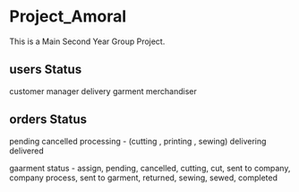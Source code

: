 # Project_Amoral
This is a Main Second Year Group Project.

## users Status

customer
manager
delivery
garment
merchandiser

## orders Status

pending
cancelled
processing - (cutting , printing , sewing)
delivering
delivered

gaarment status - assign, pending, cancelled, cutting, cut, sent to company, company process, sent to garment, returned, sewing, sewed, completed
